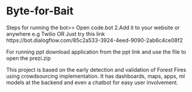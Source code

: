 # Byte-for-Bait
<Bot-dialogflow>
Steps for running the bot>>
Open code.bot 2.Add it to your website or anywhere e.g Twilio
OR Just try this link https://bot.dialogflow.com/85c2a533-3924-4eed-9090-2ab6c4ce08f2

For running ppt download application from the ppt link and use the file to open the prezi.zip

This project is based on the early detection and validation of Forest Fires using crowdsourcing implementation.
It has dashboards, maps, apps, ml models at the backend and even a chatbot for easy user involvement.
